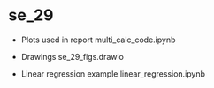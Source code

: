 # se_29

- Plots used in report
multi_calc_code.ipynb

- Drawings
se_29_figs.drawio

- Linear regression example
linear_regression.ipynb
